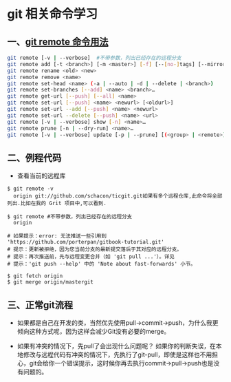 # git 相关命令学习

## 一、[git remote 命令用法](https://www.git-scm.com/docs/git-remote)

```bash
git remote [-v | --verbose]  #不带参数，列出已经存在的远程分支
git remote add [-t <branch>] [-m <master>] [-f] [--[no-]tags] [--mirror=<fetch|push>] <name> <url>
git remote rename <old> <new>
git remote remove <name>
git remote set-head <name> (-a | --auto | -d | --delete | <branch>)
git remote set-branches [--add] <name> <branch>…​
git remote get-url [--push] [--all] <name>
git remote set-url [--push] <name> <newurl> [<oldurl>]
git remote set-url --add [--push] <name> <newurl>
git remote set-url --delete [--push] <name> <url>
git remote [-v | --verbose] show [-n] <name>…​
git remote prune [-n | --dry-run] <name>…​
git remote [-v | --verbose] update [-p | --prune] [(<group> | <remote>)…​]
```

## 二、例程代码

* 查看当前的远程库 

```shell
$ git remote -v
  origin git://github.com/schacon/ticgit.git如果有多个远程仓库,此命令将全部列出.比如在我的 Grit 项目中,可以看到.

$ git remote #不带参数，列出已经存在的远程分支
  origin

# 如果提示：error: 无法推送一些引用到 'https://github.com/porterpan/gitbook-tutorial.git'
# 提示：更新被拒绝，因为您当前分支的最新提交落后于其对应的远程分支。
# 提示：再次推送前，先与远程变更合并（如 'git pull ...'）。详见
# 提示：'git push --help' 中的 'Note about fast-forwards' 小节。

$ git fetch origin
$ git merge origin/mastergit
```
## 三、正常git流程

* 如果都是自己在开发的类，当然优先使用pull->commit->push，为什么我更倾向这种方式呢，因为这样会减少Git没有必要的merge。

* 如果有冲突的情况下，先pull了会出现什么问题呢？
如果你的判断失误，在本地修改与远程代码有冲突的情况下，先执行了git-pull，即使是这样也不用担心，git会给你一个错误提示，这时候你再去执行commit->pull->push也是没有问题的。

